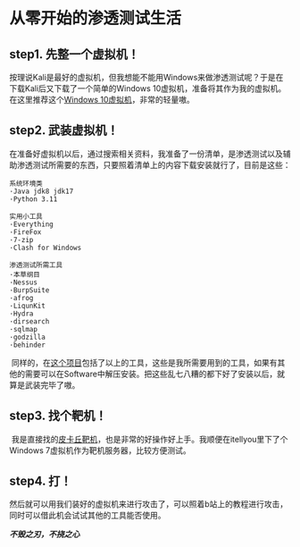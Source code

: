 # 从零开始的渗透测试生活

## step1. 先整一个虚拟机！

​	按理说Kali是最好的虚拟机，但我想能不能用Windows来做渗透测试呢？于是在下载Kali后又下载了一个简单的Windows 10虚拟机，准备将其作为我的虚拟机。在这里推荐这个[Windows 10虚拟机](https://github.com/makoto56/penetration-suite-toolkit/releases/tag/v4.0 "标题")，非常的轻量嗷。

## step2. 武装虚拟机！

​	在准备好虚拟机以后，通过搜索相关资料，我准备了一份清单，是渗透测试以及辅助渗透测试所需要的东西，只要照着清单上的内容下载安装就行了，目前是这些：

```
系统环境类
·Java jdk8 jdk17
·Python 3.11

实用小工具
·Everything
·FireFox
·7-zip
·Clash for Windows

渗透测试所需工具
·本草纲目
·Nessus
·BurpSuite
·afrog
·LiqunKit
·Hydra
·dirsearch
·sqlmap
·godzilla
·behinder
```

​	同样的，在[这个项目](https://github.com/makoto56/penetration-suite-toolkit/releases/tag/v4.0 "标题")包括了以上的工具，这些是我所需要用到的工具，如果有其他的需要可以在Software中解压安装。把这些乱七八糟的都下好了安装以后，就算是武装完毕了嗷。

## step3. 找个靶机！

​	我是直接找的[皮卡丘靶机](https://github.com/zhuifengshaonianhanlu/pikachu)，也是非常的好操作好上手。我顺便在itellyou里下了个Windows 7虚拟机作为靶机服务器，比较方便测试。

## step4. 打！

​	然后就可以用我们装好的虚拟机来进行攻击了，可以照着b站上的教程进行攻击，同时可以借此机会试试其他的工具能否使用。


***不毁之刃，不挠之心***

